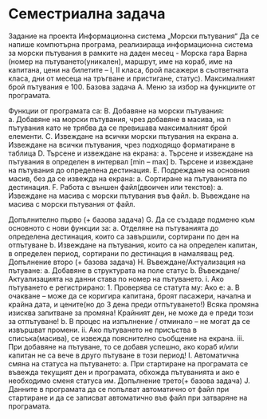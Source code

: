 # Семестриална задача

Задание на проекта
Информационна система „Морски пътувания“
Да се напише компютърна програма, реализираща информационна система за морски пътувания в рамките на даден месец - Морска гара Варна (номер на пътуването(уникален), маршрут, име на кораб, име на капитана, цени на билетите – I, II класа, брой пасажери в съответната класа, дни от месеца на тръгване и пристигане, статус). Максималният брой пътувания е 100.
Базова задача 
    A. Меню за избор на функциите от програмата.

Функции от програмата са:
    B. Добавяне на морски пътувания:	
        a. Добавяне на морски пътувания, чрез добавяне в масива, на n пътувания като не трябва да се превишава максималният брой елементи.
    C. Извеждане на всички морски пътувания на екрана 
    a. Извеждане на всички пътувания, чрез подходящо форматиране в таблица
    D. Търсене и извеждане на екрана:
    a. Търсене и извеждане на пътувания в определен в интервал [min – max]
    b. Търсене и извеждане на пътувания до определена дестинация.
    E. Подреждане на основния масив, без да се извежда на екрана:
    a. Сортиране на пътуванията по дестинация.
    F. Работа с външен файл(двоичен или текстов): 
    a. Извеждане на масива с морски пътувания във файл.
    b. Въвеждане на масива с морски пътувания от файл.

Допълнително първо (+ базова задача)
    G.  Да се създаде подменю към основното с нови функции за:
    a. Отделяне на пътуванията до определена дестинация, които са завършили, сортирани по ден на отпътуване
    b. Извеждане на пътувания, които са на определен капитан, в определен период, сортирани по дестинация в намаляващ ред.
Допълнение второ (+ базова задача)
    H. Въвеждане/Актуализация на пътуване:
    a. Добавяне в структурата на поле статус
    b. Въвеждане/Актуализацията на данни става по номер на пътуването.
        i. Ако пътуването е регистрирано:
            1. Проверява се статута му: Ако е:
                a. В очакване – може да се коригира капитана, броят пасажери, начална и крайна дата, и цените(но до 3 дена преди отпътуването!) Всяка промяна изисква запитване за промяна! Крайният ден, не може да е преди този за отпътуване!
                b. В процес на изпълнение / отминало – не могат да се извършват промени.
        ii. Ако пътуването не присъства в списъка(масива), се извежда пояснително съобщение на екрана.
        iii. При добавяне на пътуване, то се добавя успешно, ако кораб и/или капитан не са вече в друго пътуване в този период!
    I. Автоматична смяна на статуса на пътуването:
        a. При стартиране на програмата се въвежда текущият ден и програмата, обхожда пътуванията и ако е необходимо сменя статуса им.
Допълнение трето(+ базова задача)
    J. Данните в програмата да се попълват автоматично от файл при стартиране и да се записват автоматично във файл при затваряне на програмата.
